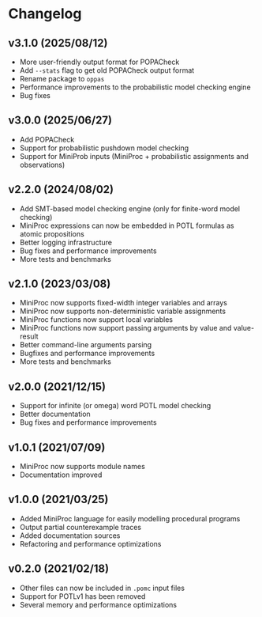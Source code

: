 # Changelog

## v3.1.0 (2025/08/12)

- More user-friendly output format for POPACheck
- Add `--stats` flag to get old POPACheck output format
- Rename package to `oppas`
- Performance improvements to the probabilistic model checking engine
- Bug fixes


## v3.0.0 (2025/06/27)

- Add POPACheck
- Support for probabilistic pushdown model checking
- Support for MiniProb inputs (MiniProc + probabilistic assignments and observations)


## v2.2.0 (2024/08/02)

- Add SMT-based model checking engine (only for finite-word model checking)
- MiniProc expressions can now be embedded in POTL formulas as atomic propositions
- Better logging infrastructure
- Bug fixes and performance improvements
- More tests and benchmarks


## v2.1.0 (2023/03/08)

- MiniProc now supports fixed-width integer variables and arrays
- MiniProc now supports non-deterministic variable assignments
- MiniProc functions now support local variables
- MiniProc functions now support passing arguments by value and value-result
- Better command-line arguments parsing
- Bugfixes and performance improvements
- More tests and benchmarks


## v2.0.0 (2021/12/15)

- Support for infinite (or omega) word POTL model checking
- Better documentation
- Bug fixes and performance improvements


## v1.0.1 (2021/07/09)

- MiniProc now supports module names
- Documentation improved


## v1.0.0 (2021/03/25)

- Added MiniProc language for easily modelling procedural programs
- Output partial counterexample traces
- Added documentation sources
- Refactoring and performance optimizations


## v0.2.0 (2021/02/18)

- Other files can now be included in `.pomc` input files
- Support for POTLv1 has been removed
- Several memory and performance optimizations
